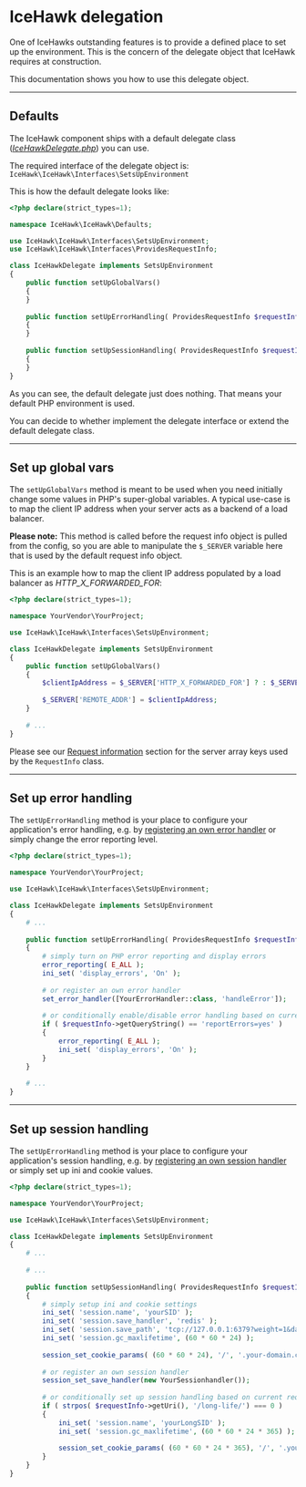 # IceHawk delegation

One of IceHawks outstanding features is to provide a defined place to set up the environment. 
This is the concern of the delegate object that IceHawk requires at construction.

This documentation shows you how to use this delegate object.

<hr class="blockspace">

## Defaults

The IceHawk component ships with a default delegate class ([_IceHawkDelegate.php_](https://github.com/icehawk/icehawk/blob/@icehawk/icehawk-version@/src/Defaults/IceHawkDelegate.php)) you can use.

The required interface of the delegate object is: `IceHawk\IceHawk\Interfaces\SetsUpEnvironment`
 
This is how the default delegate looks like:

```php
<?php declare(strict_types=1);

namespace IceHawk\IceHawk\Defaults;

use IceHawk\IceHawk\Interfaces\SetsUpEnvironment;
use IceHawk\IceHawk\Interfaces\ProvidesRequestInfo;

class IceHawkDelegate implements SetsUpEnvironment
{
	public function setUpGlobalVars()
	{
	}
	
	public function setUpErrorHandling( ProvidesRequestInfo $requestInfo )
	{
	}
	
	public function setUpSessionHandling( ProvidesRequestInfo $requestInfo )
	{
	}
}
```

As you can see, the default delegate just does nothing. That means your default PHP environment is used.

You can decide to whether implement the delegate interface or extend the default delegate class.

<hr class="blockspace">

## Set up global vars

The `setUpGlobalVars` method is meant to be used when you need initially change some values in PHP's super-global variables.
A typical use-case is to map the client IP address when your server acts as a backend of a load balancer.

**Please note:** This method is called before the request info object is pulled from the config, so you are able to manipulate the `$_SERVER` variable 
here that is used by the default request info object.

This is an example how to map the client IP address populated by a load balancer as _HTTP_X_FORWARDED_FOR_:
 
```php
<?php declare(strict_types=1);

namespace YourVendor\YourProject;

use IceHawk\IceHawk\Interfaces\SetsUpEnvironment;

class IceHawkDelegate implements SetsUpEnvironment
{
	public function setUpGlobalVars()
	{
		$clientIpAddress = $_SERVER['HTTP_X_FORWARDED_FOR'] ? : $_SERVER['REMOTE_ADDR'];
		
		$_SERVER['REMOTE_ADDR'] = $clientIpAddress;
	}
	
	# ...
}
```

Please see our [Request information](/docs/icehawk/request-information.html) section for the server array keys used by the `RequestInfo` class.

<hr class="blockspace">

## Set up error handling

The `setUpErrorHandling` method is your place to configure your application's error handling, e.g. by 
[registering an own error handler](http://php.net/manual/en/function.set-error-handler.php) or 
simply change the error reporting level.

```php
<?php declare(strict_types=1);

namespace YourVendor\YourProject;

use IceHawk\IceHawk\Interfaces\SetsUpEnvironment;

class IceHawkDelegate implements SetsUpEnvironment
{
	# ...
	
	public function setUpErrorHandling( ProvidesRequestInfo $requestInfo )
	{
		# simply turn on PHP error reporting and display errors
		error_reporting( E_ALL );
		ini_set( 'display_errors', 'On' );
		
		# or register an own error handler
		set_error_handler([YourErrorHandler::class, 'handleError']);
		
		# or conditionally enable/disable error handling based on current request information
		if ( $requestInfo->getQueryString() == 'reportErrors=yes' )
		{
			error_reporting( E_ALL );
            ini_set( 'display_errors', 'On' );
		}
	}
	
	# ...
}
```

<hr class="blockspace">

## Set up session handling

The `setUpErrorHandling` method is your place to configure your application's session handling, e.g. by 
[registering an own session handler](http://php.net/manual/en/function.session-set-save-handler.php) or 
simply set up ini and cookie values.

```php
<?php declare(strict_types=1);

namespace YourVendor\YourProject;

use IceHawk\IceHawk\Interfaces\SetsUpEnvironment;

class IceHawkDelegate implements SetsUpEnvironment
{
	# ...
	
	# ...
	
	public function setUpSessionHandling( ProvidesRequestInfo $requestInfo )
	{
		# simply setup ini and cookie settings
		ini_set( 'session.name', 'yourSID' );
		ini_set( 'session.save_handler', 'redis' );
		ini_set( 'session.save_path', 'tcp://127.0.0.1:6379?weight=1&database=0' );
		ini_set( 'session.gc_maxlifetime', (60 * 60 * 24) );
        
		session_set_cookie_params( (60 * 60 * 24), '/', '.your-domain.com', true, true );
		
		# or register an own session handler
		session_set_save_handler(new YourSessionhandler());
		
		# or conditionally set up session handling based on current request information
		if ( strpos( $requestInfo->getUri(), '/long-life/') === 0 )
		{
			ini_set( 'session.name', 'yourLongSID' );
			ini_set( 'session.gc_maxlifetime', (60 * 60 * 24 * 365) );
            
            session_set_cookie_params( (60 * 60 * 24 * 365), '/', '.your-domain.com', true, true );
		}
	}
}
```
